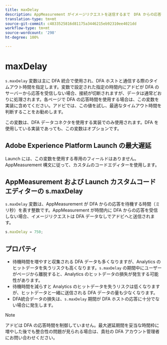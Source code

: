 ```yaml
---
title: maxDelay
description: AppMeasurement がイメージリクエストを送信するまで　DFA からの応答を待機する最大の時間を指定します。
translation-type: tm+mt
source-git-commit: c4833525816d81175a3446215eb92310ee4021dd
workflow-type: tm+mt
source-wordcount: '298'
ht-degree: 100%

---
```



# maxDelay

`s.maxDelay` 変数は主に DFA 統合で使用され、DFA ホストと通信する際のタイムアウト時間を指定します。変数で設定された指定の時間内にアドビが DFA のサーバーから応答を受信しない場合、接続が切断されますが、データは通常どおりに処理されます。各ページで DFA の応答時間を使用する場合は、この変数を実装に含めてください。アドビでは、この値を試し、最適なタイムアウト時間を判断することをお勧めします。

この変数は、DFA データコネクタを使用する実装でのみ使用されます。DFA を使用している実装であっても、この変数はオプションです。

## Adobe Experience Platform Launch の最大遅延

Launch には、この変数を使用する専用のフィールドはありません。AppMeasurement 構文に従って、カスタムのコードエディターを使用します。

## AppMeasurement および Launch カスタムコードエディターの s.maxDelay

`s.maxDelay` 変数は、AppMeasurement が DFA からの応答を待機する時間（ミリ秒）を表す整数です。AppMeasurement が時間内に DFA からの応答を受信しない場合、イメージリクエストは DFA データなしでアドビへと送信されます。

```js
s.maxDelay = 750;
```

## プロパティ

* 待機時間を増やすと収集される DFA データも多くなりますが、Analytics のヒットデータを失うリスクも高くなります。`s.maxDelay` の期間中にユーザーがページから離脱すると、Analytics のヒットデータの損失が発生する可能性があります。
* 待機時間を減らすと Analytics のヒットデータを失うリスクは低くなりますが、ヒットデータと一緒に送信される DFA データの量も少なくなります。
* DFA統合データの損失は、`s.maxDelay` 期間が DFA ホストの応答に十分でない場合に発生します。

>[!NOTE]
>
>アドビは DFA の応答時間を制御していません。最大遅延期間を妥当な時間枠に増やした後でも整合性の問題が見られる場合は、貴社の DFA アカウント管理者にお問い合わせください。
